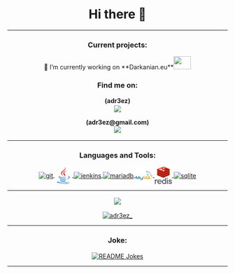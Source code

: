 <h1 align="center">Hi there 👋</h1>

<hr>

<h3 align="center">Current projects:</h3>
<p align="center">🔭 I’m currently working on **Darkanian.eu**<a href="discord.gg/aTDBEdgtHM"><img src="https://raw.githubusercontent.com/rahuldkjain/github-profile-readme-generator/master/src/images/icons/Social/discord.svg" height="30" width="40" /></a>
<h3 align="center">Find me on:</h3>
<p align="center"><b>(adr3ez)</b><br> <a href="discordapp.com/users/adr3ez"><img align="center" src="https://img.shields.io/badge/Discord-7289DA?style=for-the-badge&logo=discord&logoColor=white" /></a></p>
  
<p align="center"><b>(adr3ez@gmail.com)</b><br> <a href="mailto://adr3ez@gmail.com"><img src="https://img.shields.io/badge/Gmail-D14836?style=for-the-badge&logo=gmail&logoColor=white" /></a></p>

<hr>

<h3 align="center">Languages and Tools:</h3>
<p align="center"> <a href="https://git-scm.com/" target="_blank" rel="noreferrer"> <img align="center" src="https://www.vectorlogo.zone/logos/git-scm/git-scm-icon.svg" alt="git" width="40" height="40"/> </a> <a href="https://www.java.com" target="_blank" rel="noreferrer"> <img align="center" src="https://raw.githubusercontent.com/devicons/devicon/master/icons/java/java-original.svg" alt="java" width="40" height="40"/> </a> <a href="https://www.jenkins.io" target="_blank" rel="noreferrer"> <img align="center" src="https://www.vectorlogo.zone/logos/jenkins/jenkins-icon.svg" alt="jenkins" width="40" height="40"/> </a> <a href="https://mariadb.org/" target="_blank" rel="noreferrer"> <img align="center" src="https://www.vectorlogo.zone/logos/mariadb/mariadb-icon.svg" alt="mariadb" width="40" height="40"/> </a> <a href="https://www.mysql.com/" target="_blank" rel="noreferrer"> <img align="center" src="https://raw.githubusercontent.com/devicons/devicon/master/icons/mysql/mysql-original-wordmark.svg" alt="mysql" width="40" height="40"/> </a> <a href="https://redis.io" target="_blank" rel="noreferrer"> <img align="center" src="https://raw.githubusercontent.com/devicons/devicon/master/icons/redis/redis-original-wordmark.svg" alt="redis" width="40" height="40"/> </a> <a href="https://www.sqlite.org/" target="_blank" rel="noreferrer"> <img align="center" src="https://www.vectorlogo.zone/logos/sqlite/sqlite-icon.svg" alt="sqlite" width="40" height="40"/> </a> </p>

<hr>

<p align="center"><img align="center" src="https://myreadme.vercel.app/api/embed/adreez?panels=userstatistics,toprepositories,toplanguages,commitgraph" /></p>
<p align="center"><a href="https://ko-fi.com/adr3ez_"> <img align="center" src="https://cdn.ko-fi.com/cdn/kofi3.png?v=3" height="50" width="210" alt="adr3ez_" /></a></p>

<hr class="dashed">

<h3 align="center">Joke:</h3>
<p align="center"><a href="https://readme-jokes.vercel.app"><img align="center" src="https://readme-jokes.vercel.app/api" alt="README Jokes" /></p>

  <hr>
